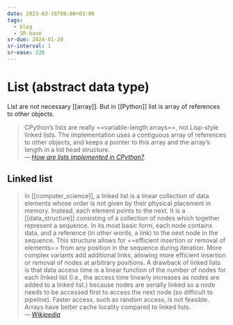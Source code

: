 ```yaml
---
date: 2023-03-16T00:00+03:00
tags:
  - blog
  - SR-base
sr-due: 2024-01-28
sr-interval: 1
sr-ease: 220
---
```


# List (abstract data type)

List are not necessary [[array]]. But in [[Python]] list is array of references
to other objects.

> CPython’s lists are really ==variable-length arrays==, not Lisp-style linked
> lists. The implementation uses a contiguous array of references to other
> objects, and keeps a pointer to this array and the array’s length in a list
> head structure.\
> — <cite>[How are lists implemented in CPython?](https://docs.python.org/3/faq/design.html#how-are-lists-implemented-in-cpython).</cite>

## Linked list

> In [[computer_science]], a linked list is a linear collection of data elements
> whose order is not given by their physical placement in memory. Instead, each
> element points to the next. It is a [[data_structure]] consisting of a
> collection of nodes which together represent a sequence. In its most basic
> form, each node contains data, and a reference (in other words, a link) to the
> next node in the sequence. This structure allows for ==efficient insertion or
> removal of elements== from any position in the sequence during iteration. More
> complex variants add additional links, allowing more efficient insertion or
> removal of nodes at arbitrary positions. A drawback of linked lists is that
> data access time is a linear function of the number of nodes for each linked
> list (I.e., the access time linearly increases as nodes are added to a linked
> list.) because nodes are serially linked so a node needs to be accessed first
> to access the next node (so difficult to pipeline). Faster access, such as
> random access, is not feasible. Arrays have better cache locality compared to
> linked lists.\
> — <cite>[Wikipedia](https://en.wikipedia.org/wiki/Linked_list)</cite>
